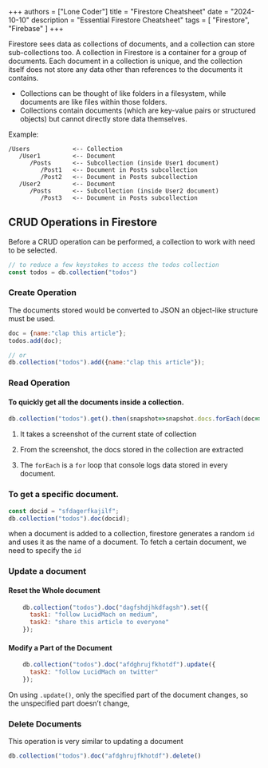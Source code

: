 +++
authors = ["Lone Coder"]
title = "Firestore Cheatsheet"
date = "2024-10-10"
description = "Essential Firestore Cheatsheet"
tags = [
    "Firestore", "Firebase"
]
+++

Firestore sees data as collections of documents, and a collection can store sub-collections too. A collection in Firestore is a container for a group of documents. Each document in a collection is unique, and the collection itself does not store any data other than references to the documents it contains.

* Collections can be thought of like folders in a filesystem, while documents are like files within those folders.
* Collections contain documents (which are key-value pairs or structured objects) but cannot directly store data themselves.

Example:

```
/Users            <-- Collection
   /User1         <-- Document
      /Posts      <-- Subcollection (inside User1 document)
         /Post1   <-- Document in Posts subcollection
         /Post2   <-- Document in Posts subcollection
   /User2         <-- Document
      /Posts      <-- Subcollection (inside User2 document)
         /Post3   <-- Document in Posts subcollection
```

## CRUD Operations in Firestore

Before a CRUD operation can be performed, a collection to work with need to be selected.
```js
// to reduce a few keystokes to access the todos collection
const todos = db.collection("todos")
```

### Create Operation

The documents stored would be converted to JSON an object-like structure must be used.
```js
doc = {name:"clap this article"};
todos.add(doc);

// or
db.collection("todos").add({name:"clap this article"});
```

### Read Operation

#### To quickly get all the documents inside a collection.

```js
db.collection("todos").get().then(snapshot=>snapshot.docs.forEach(doc=>console.log(doc.data())))
```

1. It takes a screenshot of the current state of collection

2. From the screenshot, the docs stored in the collection are extracted

3. The `forEach` is a `for` loop that console logs data stored in every document.

### To get a specific document.

```js
const docid = "sfdagerfkajilf";
db.collection("todos").doc(docid);
```
when a document is added to a collection, firestore generates a random `id` and uses it as the name of a document.
To fetch a certain document, we need to specify the `id`

### Update a document

#### Reset the Whole document

```js
    db.collection("todos").doc("dagfshdjhkdfagsh").set({
      task1: "follow LucidMach on medium",
      task2: "share this article to everyone"
    });
```

#### Modify a Part of the Document

```js
    db.collection("todos").doc("afdghrujfkhotdf").update({
      task2: "follow LucidMach on twitter"
    });
```

On using `.update()`, only the specified part of the document changes, so the unspecified part doesn’t change,

### Delete Documents 

This operation is very similar to updating a document
```js
db.collection("todos").doc("afdghrujfkhotdf").delete()
```
